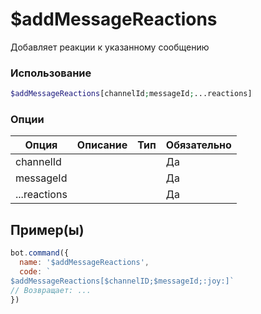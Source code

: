 # $addMessageReactions
Добавляет реакции к указанному сообщению
### Использование
```php
$addMessageReactions[channelId;messageId;...reactions]
```

### Опции

| Опция | Описание | Тип | Обязательно |
|--------|-------------|------|----------|
| channelId |  |  | Да | 
| messageId |  |  | Да | 
| ...reactions |  |  | Да |
## Пример(ы)

```javascript
bot.command({
  name: '$addMessageReactions',
  code: `
$addMessageReactions[$channelID;$messageId;:joy:]`
// Возвращает: ...
})
```